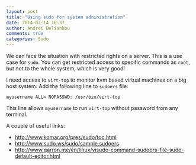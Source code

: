 ```yaml
---
layout: post
title: "Using sudo for system administration"
date: 2014-02-14 16:37
author: Andrei Beliankou
comments: true
categories: Sudo
---
```


We can face the situation with restricted rights on a server. This is a use case for <code>sudo</code>. You can get restricted access to specific commands as <code>root</code>, but not to the whole system, which is very good!

I need access to <code>virt-top</code> to monitor kvm based virtual machines on a big host system. Add the following line to <code>sudoers</code> file:

```
myusername ALL= NOPASSWD: /usr/bin/virt-top
```

This line allows <code>myusername</code> to run <code>virt-top</code> without password from any terminal.

A couple of useful links:

* http://www.komar.org/pres/sudo/toc.html
* http://www.sudo.ws/sudo/sample.sudoers
* http://www.garron.me/en/linux/visudo-command-sudoers-file-sudo-default-editor.html

